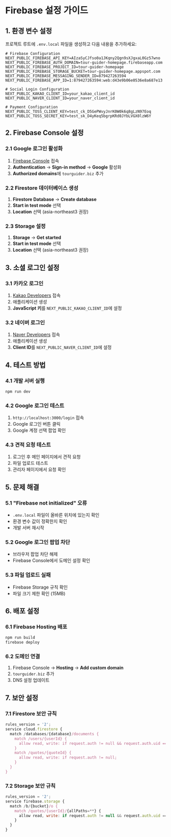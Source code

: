 # Firebase 설정 가이드

## 1. 환경 변수 설정

프로젝트 루트에 `.env.local` 파일을 생성하고 다음 내용을 추가하세요:

```env
# Firebase Configuration
NEXT_PUBLIC_FIREBASE_API_KEY=AIzaSyCJfso0a1JKqny2Qgn9sXJgxaL0Gz57wno
NEXT_PUBLIC_FIREBASE_AUTH_DOMAIN=tour-guider-homepage.firebaseapp.com
NEXT_PUBLIC_FIREBASE_PROJECT_ID=tour-guider-homepage
NEXT_PUBLIC_FIREBASE_STORAGE_BUCKET=tour-guider-homepage.appspot.com
NEXT_PUBLIC_FIREBASE_MESSAGING_SENDER_ID=879427263594
NEXT_PUBLIC_FIREBASE_APP_ID=1:879427263594:web:d43e9b06e0536e8a687e13

# Social Login Configuration
NEXT_PUBLIC_KAKAO_CLIENT_ID=your_kakao_client_id
NEXT_PUBLIC_NAVER_CLIENT_ID=your_naver_client_id

# Payment Configuration
NEXT_PUBLIC_TOSS_CLIENT_KEY=test_ck_D5GePWvyJnrK0W0k6q8gLzN97Eoq
NEXT_PUBLIC_TOSS_SECRET_KEY=test_sk_D4yKeq5bgrpKRd0JYbLVGX0lzW6Y
```

## 2. Firebase Console 설정

### 2.1 Google 로그인 활성화
1. [Firebase Console](https://console.firebase.google.com/project/tour-guider-homepage) 접속
2. **Authentication** → **Sign-in method** → **Google** 활성화
3. **Authorized domains**에 `tourguider.biz` 추가

### 2.2 Firestore 데이터베이스 생성
1. **Firestore Database** → **Create database**
2. **Start in test mode** 선택
3. **Location** 선택 (asia-northeast3 권장)

### 2.3 Storage 설정
1. **Storage** → **Get started**
2. **Start in test mode** 선택
3. **Location** 선택 (asia-northeast3 권장)

## 3. 소셜 로그인 설정

### 3.1 카카오 로그인
1. [Kakao Developers](https://developers.kakao.com/) 접속
2. 애플리케이션 생성
3. **JavaScript 키**를 `NEXT_PUBLIC_KAKAO_CLIENT_ID`에 설정

### 3.2 네이버 로그인
1. [Naver Developers](https://developers.naver.com/) 접속
2. 애플리케이션 생성
3. **Client ID**를 `NEXT_PUBLIC_NAVER_CLIENT_ID`에 설정

## 4. 테스트 방법

### 4.1 개발 서버 실행
```bash
npm run dev
```

### 4.2 Google 로그인 테스트
1. `http://localhost:3000/login` 접속
2. Google 로그인 버튼 클릭
3. Google 계정 선택 팝업 확인

### 4.3 견적 요청 테스트
1. 로그인 후 메인 페이지에서 견적 요청
2. 파일 업로드 테스트
3. 관리자 페이지에서 요청 확인

## 5. 문제 해결

### 5.1 "Firebase not initialized" 오류
- `.env.local` 파일이 올바른 위치에 있는지 확인
- 환경 변수 값이 정확한지 확인
- 개발 서버 재시작

### 5.2 Google 로그인 팝업 차단
- 브라우저 팝업 차단 해제
- Firebase Console에서 도메인 설정 확인

### 5.3 파일 업로드 실패
- Firebase Storage 규칙 확인
- 파일 크기 제한 확인 (15MB)

## 6. 배포 설정

### 6.1 Firebase Hosting 배포
```bash
npm run build
firebase deploy
```

### 6.2 도메인 연결
1. Firebase Console → **Hosting** → **Add custom domain**
2. `tourguider.biz` 추가
3. DNS 설정 업데이트

## 7. 보안 설정

### 7.1 Firestore 보안 규칙
```javascript
rules_version = '2';
service cloud.firestore {
  match /databases/{database}/documents {
    match /users/{userId} {
      allow read, write: if request.auth != null && request.auth.uid == userId;
    }
    match /quotes/{quoteId} {
      allow read, write: if request.auth != null;
    }
  }
}
```

### 7.2 Storage 보안 규칙
```javascript
rules_version = '2';
service firebase.storage {
  match /b/{bucket}/o {
    match /quotes/{userId}/{allPaths=**} {
      allow read, write: if request.auth != null && request.auth.uid == userId;
    }
  }
}
``` 